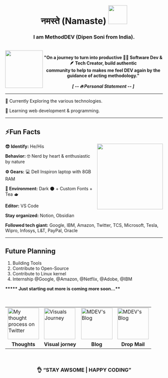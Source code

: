 <h1 align="center">
  नमस्ते (Namaste) 
  <img src="https://cliply.co/wp-content/uploads/2020/08/432008031_FOLDED_HANDS_3D_LIGHT_SKIN_TONE_400.png" width="60px" height="60px"></h1>
<h3 align="center">I am MethodDEV (Dipen Soni from India).</h3>
</br>
<img src="https://free3dicon.com/wp-content/uploads/2022/08/Mission-264x264.png" align="left" width="120px" height="120px">
<p align="center"><strong>"On a journey to turn into productive 🧑‍💻 Software Dev & 🪶 Tech Creator, build authentic </br>community to help to makes me feel DEV again by the guidance of acting methodology."</br></br>
<em>[ -- 🔥 Personal Statement  -- ]</em></strong>
</p>

<hr>

<P>🔭 Currently Exploring the various technologies.</p>

<p>🌱 Learning web development & programming.</p>

<hr>

<h2>⚡Fun Facts</h2>
<img src="https://free3dicon.com/wp-content/uploads/2022/08/perspective_matte-18-264x264.png" align="right" width="210px" height="210px" />

<strong>😎 Identify:</strong> He/His

<strong>Behavior:</strong> 🤓 Nerd by heart & enthusiastic by nature

<strong>⚙️ Gears:</strong> 💻 Dell Inspiron laptop with 8GB RAM

<strong>🥷 Environment:</strong> Dark 🌑 + Custom Fonts  + Tea 🫖

<strong>Editor:</strong> VS Code

<strong>Stay organized:</strong> Notion, Obsidian

<strong>Followed tech giant:</strong> Google, IBM, Amazon, Twitter, TCS, Microsoft, Tesla, Wipro, Infosys, L&T, PayPal, Oracle 

<hr>

<h2>Future Planning</h2>

<ol>
  <li>Building Tools</li>
  <li>Contribute to Open-Source</li>
  <li>Contribute to Linux kernel</li>
  <li>Internship @Google, @Amazon, @Netflix, @Adobe, @IBM</li>
</ol>

<strong>***** Just starting out more is coming more soon…**</strong>
</br>
</br>
</br>

<table align="center" border="0px">
<tbody>
<tr>
  <td><a href="https://twitter.com/themethodDEV"><img src="https://free3dicon.com/wp-content/uploads/2022/07/perspective_matte-58-264x264.png" alt="My thought process on Twitter" width="100px" height="100px" /></a></td>
  <td><a href="https://www.instagram.com/themethoddev/"><img src="https://free3dicon.com/wp-content/uploads/2022/07/perspective_matte-44-264x264.png" alt="Visuals Journey" width="100px" height="100px" /></a></td>
  <td><a href="https://hashnode.com/@MethodDEV"><img src="https://img.icons8.com/external-soft-fill-juicy-fish/344/external-feather-video-game-elements-soft-fill-soft-fill-juicy-fish.png" alt="MDEV's Blog" width="100px" height="100px" /></a></td>
  <td><a href="mailto:dipen.methoddev@gmail.com"><img src="https://free3dicon.com/wp-content/uploads/2022/07/perspective_matte-127-264x264.png" alt="MDEV's Blog" width="100px" height="100px" /></a></td>
</tr>

<tr align="center">
  <td><strong>Thoughts</strong></td>
  <td><strong>Visual jorney</strong></td>
  <td><strong>Blog</strong></td>
  <td><strong>Drop Mail</strong></td>
</tr>
</tbody>
</table>

</br>

<h3 align="center">👌 “STAY AWSOME | HAPPY CODING”</h3>

<!--
**theMethodDEV/themethodDEV** is a ✨ _special_ ✨ repository because its `README.md` (this file) appears on your GitHub profile.

Here are some ideas to get you started:

- 🔭 I’m currently working on ...
- 🌱 I’m currently learning ...
- 👯 I’m looking to collaborate on ...
- 🤔 I’m looking for help with ...
- 💬 Ask me about ...
- 📫 How to reach me: ...
- 😄 Pronouns: ...
- ⚡ Fun fact: ...
-->
